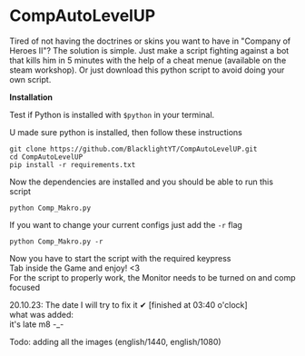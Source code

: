 # CompAutoLevelUP
Tired of not having the doctrines or skins you want to have in "Company of Heroes II"? The solution is simple. Just make a script fighting against a bot that kills him in 5 minutes with the help of a cheat menue (available on the steam workshop). Or just download this python script to avoid doing your own script.

**Installation**

Test if Python is installed with ```$python``` in your terminal.

U made sure python is installed, then follow these instructions
```
git clone https://github.com/BlacklightYT/CompAutoLevelUP.git
cd CompAutoLevelUP
pip install -r requirements.txt

```
Now the dependencies are installed and you should be able to run this script
```
python Comp_Makro.py
```
If you want to change your current configs just add the ```-r``` flag
```
python Comp_Makro.py -r
```
Now you have to start the script with the required keypress  
Tab inside the Game and enjoy! <3  
For the script to properly work, the Monitor needs to be turned on and comp focused  

20.10.23: The date I will try to fix it ✔ [finished at 03:40 o'clock]  
what was added:  
it's late m8 -_-  
  
Todo: adding all the images (english/1440, english/1080)  
